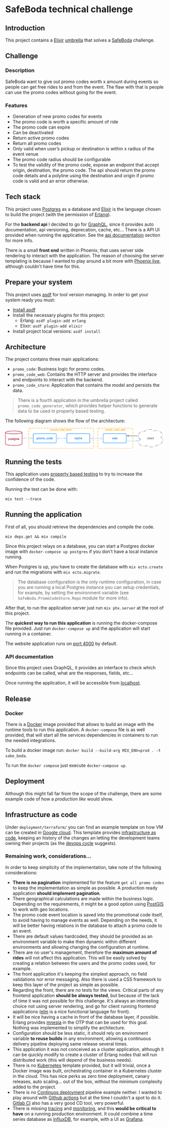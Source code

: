# SafeBoda technical challenge

## Introduction

This project contains a [Elixir](https://elixir-lang.org/)
[umbrella](https://elixir-lang.org/getting-started/mix-otp/dependencies-and-umbrella-projects.html)
that solves a [SafeBoda](https://safeboda.com/ug/) challenge.

## Challenge

### Description

SafeBoda want to give out promo codes worth x amount during events so people can
get free rides to and from the event. The flaw with that is people can use the
promo codes without going for the event.

### Features

* Generation of new promo codes for events
* The promo code is worth a specific amount of ride
* The promo code can expire
* Can be deactivated
* Return active promo codes
* Return all promo codes
* Only valid when user’s pickup or destination is within x radius of the event venue
* The promo code radius should be configurable
* To test the validity of the promo code, expose an endpoint that accept origin, destination,
    the promo code. The api should return the promo code details and a polyline using the
    destination and origin if promo code is valid and an error otherwise.

## Tech stack

This project uses [Postgres](https://www.postgresql.org/) as a database and
[Elixir](https://elixir-lang.org/) is the language chosen to build the project
(with the permission of [Erlang](http://www.erlang.org/)).

For the **backend api** I decided to go for
[GraphQL](https://graphql.org/learn/), since it provides auto documentation,
api versioning, deprecation, cache, etc... There is a API UI provided when
running the application. See the [api documentation](#api-documentation) section
for more info.

There is a small **front end** written in Phoenix, that uses server side
rendering to interact with the application. The reason of choosing the server
templating is because I wanted to play around a bit more
with [Phoenix live](https://github.com/phoenixframework/phoenix_live_view),
although couldn't have time for this.

## Prepare your system

This project uses [asdf](https://github.com/asdf-vm/asdf) for tool version
managing. In order to get your system ready you must:

* [Install asdf](https://github.com/asdf-vm/asdf#setup)
* Install the necessary plugins for this project:
  * Erlang: `asdf plugin-add erlang`
  * Elixir: `asdf plugin-add elixir`
* Install project local versions: `asdf install`

## Architecture

The project contains three main applications:

* `promo_code`: Business logic for promo codes.
* `promo_code_web`: Contains the HTTP server and provides the interface and
    endpoints to interact with the backend.
* `promo_code_store`: Application that contains the model and persists the data.


> There is a fourth application in the umbrella project called
> `promo_code_generator`, which provides helper functions to generate data to be
> used in property based testing.

The following diagram shows the flow of the architecture:

<img src="./static/architecture.png" style="display: block; margin: auto" />


## Running the tests

This application uses [property based testing](https://propertesting.com/) to
try to increase the confidence of the code.

Running the test can be done with:

```
mix test --trace
```

## Running the application

First of all, you should retrieve the dependencies and compile the code.

```
mix deps.get && mix compile
```

Since this project relays on a database, you can start a Postgres docker
image with `docker-compose up postgres` if you don't have a local instance
running.

When Postgres is up, you have to create the database with `mix ecto.create` and
run the migrations with `mix ecto.migrate`.

> The database configuration is the only runtime configuration, in case you are
> running a local Postgres instance you can setup credentials, for example, by
> setting the environment variable (see `SafeBoda.PromoCodeStore.Repo` module for
> more info).

After that, to run the application server just run `mix phx.server` at the root of this
project.

The **quickest way to run this application** is running the docker-compose file
provided. Just run `docker-compose up` and the application will start running in
a container.

The website application runs on [port 4000](http://localhost:4000) by default.

### API documentation

Since this project uses GraphQL, it provides an interface to check which
endpoints can be called, what are the responses, fields, etc...

Once running the application, it will be accessible from
[localhost](http://localhost:4000/graphql).

## Release

### Docker

There is a [Docker](https://docs.docker.com/) image provided that allows to
build an image with the runtime tools to run this application. A
`docker-compose` file is as well provided, that will start all the services
dependencies in containers to run the needed integrations.

To build a docker image run: `docker build --build-arg MIX_ENV=prod . -t
sabe_boda`.

To run the `docker compose` just execute `docker-compose up`.

## Deployment

Although this might fall far from the scope of the challenge, there are some
example code of how a _production like_ would show.

## Infrastructure as code

Under `deployment/terraform/` you can find an example template on how VM can be
created in [Google cloud](https://cloud.google.com/). This template provides
[infrastructure as code](https://en.wikipedia.org/wiki/Infrastructure_as_code),
keeping an history of the changes an letting the development teams owning their
projects (as the [devops
cycle](https://about.gitlab.com/stages-devops-lifecycle/) suggests).

### Remaining work, considerations...

In order to keep simplicity of the implementation, take note of the following
considerations:

* **There is no pagination** implemented for the feature `get all promo codes`
    to keep the implementation as simple as possible. A production ready
    application **should implement pagination**.
* There geographical calculations are made within the business logic. Depending
    on the requirements, it might be a good option using
    [PostGIS](https://postgis.net/) to work with geo locations.
* The promo code event location is saved into the promotional code itself, to
    avoid having to manage events as well. Depending on the needs, it will be
    better having relations in the database to attach a promo code to an event.
* There are default values hardcoded, they should be provided as an environment
    variable to make then dynamic within different environments and allowing
    changing the configuration at runtime.
* There are no user's management, therefore the **maximum amount of rides** will
    not affect this application. This will be easily solved by creating a
    relation between the users and the promo codes used, for example.
* The front application it's keeping the simplest approach, no field validations
    nor error messaging. Also there is used a CSS framework to keep this layer
    of the project as simple as possible.
* Regarding the front, there are no tests for the views. Critical parts of any
    frontend application **should be always tested**, but because of the lack of
    time it was not possible for this challenge. It's always an interesting
    choice not using server rendering, and go for client running frontend
    applications ([elm](https://elm-lang.org/blog/compilers-as-assistants) is a
    nice functional language for front).
* It will be nice having a cache in front of the database layer, if possible.
    Erlang provides [mnesia](http://erlang.org/doc/man/mnesia.html) in the OTP
    that can be used for this goal. Nothing was implemented to simplify the
    architecture.
* Configuration should be less static, it should rely on environment variable **to
    reuse builds** in any environment, allowing a continuous delivery pipeline
    deploying same release several times.
* This application it was not conceived as a cluster application, although it
    can be quickly modify to create a cluster of Erlang nodes that will run
    distributed work (this will depend of the business needs).
* There is no [Kubernetes](https://kubernetes.io/) template provided, but it
    will trivial, once a Docker image was built, orchestrating container in a
    Kubernetes cluster in the cloud. This has nice perks as zero time
    deployment, canary releases, auto scaling... out of the box, without the
    minimum complexity added to the project.
* There is no [Continuos
    deployment](https://medium.com/orbitdigital/the-continuous-deployment-process-417ad429f325)
    pipeline example neither. I wanted to play around with
    [Github actions](https://github.com/features/actions) but at the time I couldn't a
    spot to do it. [Gitlab CI](https://about.gitlab.com/product/continuous-integration/) also
    has a very good CD tool, very powerful.
* There is missing [tracing](https://en.wikipedia.org/wiki/Tracing_(software)) and
    [monitoring](https://en.wikipedia.org/wiki/Application_performance_management), and this
    **would be critical to have** on a running production environment. It could combine a time
    series database as [InfluxDB](https://www.influxdata.com/products/influxdb-overview/),
    for example, with a UI as [Grafana](https://grafana.com/).
